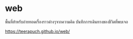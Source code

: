 # web
พื้นที่สำหรับถ่ายทอดเรื่องราวต่างๆจากความคิด บันทึกการเดินทางของชีวิตที่พบเจอ 

https://teerapuch.github.io/web/

